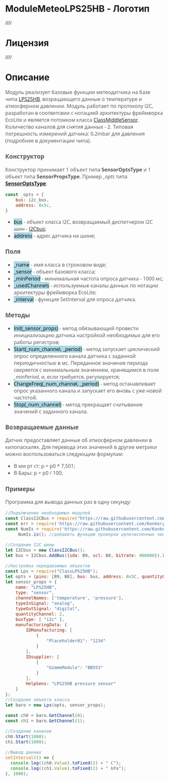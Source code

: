 # ModuleMeteoLPS25HB - Логотип
////

# Лицензия
////

# Описание
<div style = "font-family: 'Open Sans', sans-serif; font-size: 16px; color: #555">

Модуль реализует базовые функции метеодатчика на базе чипа [LPS25HB](https://github.com/AlexGlgr/ModuleMeteoLPS25HB/blob/fork-Alexander/res/LPS331AP_STMicroelectronics.pdf), возращающего данные о температуре и атмосферном давлении. Модуль работает по протоколу I2C, разработан в соответсвии с нотацией архитектуры фреймворка EcoLite и является потомком класса [ClassMiddleSensor](https://github.com/Nicktonious/ModuleSensorArchitecture/blob/main/README.md). Количество каналов для снятия данных - 2. Типовая погрешность измерений датчика: 0.2mbar для давления (подробнее в документации чипа).

### **Конструктор**
Конструктор принимает 1 объект типа **SensorOptsType** и 1 объект типа **SensorPropsType**.
Пример *_opts* типа [**SensorOptsType**](https://github.com/Nicktonious/ModuleSensorArchitecture/blob/main/README.md):
```js
const _opts = {
    bus: i2c_bus,
    address: 0x5c,
}
```
- <mark style="background-color: lightblue">bus</mark> - объект класса I2C, возвращаемый диспетчером I2C шин - [I2Cbus](https://github.com/AlexGlgr/ModuleBaseI2CBus/blob/fork-Alexander/README.md);
- <mark style="background-color: lightblue">address</mark> - адрес датчика на шине;

### **Поля**
- <mark style="background-color: lightblue">_name</mark> - имя класса в строковом виде;
- <mark style="background-color: lightblue">_sensor</mark> - объект базового класса;
- <mark style="background-color: lightblue">_minPeriod</mark> - минимальная частота опроса датчика - 1000 мс;
- <mark style="background-color: lightblue">_usedChannels</mark> - используемые каналы данных по нотации архитектуры фреймворка EcoLite;
- <mark style="background-color: lightblue">_interval</mark> - функция SetInterval для опроса датчика.

### **Методы**
- <mark style="background-color: lightblue">Init(_sensor_props)</mark> - метод обязывающий провести инициализацию датчика настройкой необходимых для его работы регистров;
- <mark style="background-color: lightblue">Start(_num_channel, _period)</mark> - метод запускает циклический опрос определенного канала датчика с заданной периодичностью в мс. Переданное значение периода сверяется с минимальным значением, хранящимся в поле *_minPeriod*, и, если требуется, регулируется;
- <mark style="background-color: lightblue">ChangeFreq(_num_channel, _period)</mark> - метод останавливает опрос указанного канала и запускает его вновь с уже новой частотой.
- <mark style="background-color: lightblue">Stop(_num_channel)</mark> - метод прекращает считывание значений с заданного канала.

### **Возвращаемые данные**
Датчик предоставляет данные об атмосферном давлении в килопаскалях. Для перевода этих значений в другие метрики можно воспользоваться следующим формулам:
- В мм рт ст: p = p0 * 7,501;
- В Бары: p = p0 / 100;


### **Примеры**
Программа для вывода данных раз в одну секунду:
```js
//Подключение необходимых модулей
const ClassI2CBus = require("https://raw.githubusercontent.com/AlexGlgr/ModuleBaseI2CBus/fork-Alexander/js/module/ClassBaseI2CBus.min.js");
const err = require('https://raw.githubusercontent.com/Konkery/ModuleAppError/main/js/module/ModuleAppError.min.js');
const NumIs = require('https://raw.githubusercontent.com/Konkery/ModuleAppMath/main/js/module/ModuleAppMath.min.js');
     NumIs.is(); //добавить функцию проверки целочисленных чисел в Number

//Создание I2C шины
let I2Cbus = new ClassI2CBus();
let bus = I2Cbus.AddBus({sda: B9, scl: B8, bitrate: 400000}).IDbus;

//Настройка передаваемых объектов
const Lps = require("ClassLPS25HB");
let opts = {pins: [B9, B8], bus: bus, address: 0x5C, quantityChannel: 2};
let sensor_props = {
    name: "LPS25HB",
    type: "sensor",
    channelNames: ['temperature', 'pressure'],
    typeInSignal: "analog",
    typeOutSignal: "digital",
    quantityChannel: 2,
    busType: [ "i2c" ],
    manufacturingData: {
        IDManufacturing: [
            {
                "Placeholder01": "1234"
            }
        ],
        IDsupplier: [
            {
                "GimmeModule": "BB553"
            }
        ],
        HelpSens: "LPS25HB pressure sensor"
    }
};
//Создание объекта класса
let baro = new Lps(opts, sensor_props);

const ch0 = baro.GetChannel(0);
const ch1 = baro.GetChannel(1);

//Создание каналов
ch0.Start(1000);
ch1.Start(1000);

//Вывод данных
setInterval(() => {
  console.log((ch0.Value).toFixed(2) + " C");
  console.log((ch1.Value).toFixed(2) + " kPa");
}, 1000);
```
</div>